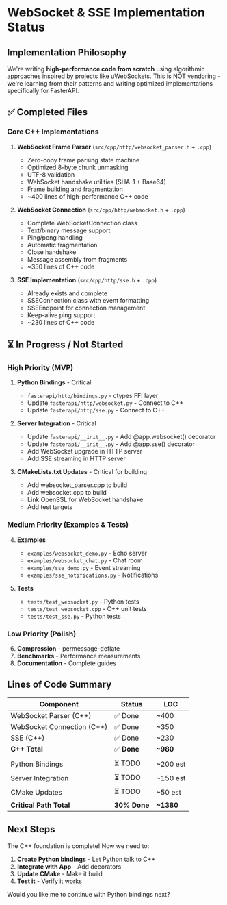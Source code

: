 # WebSocket & SSE Implementation Status

## Implementation Philosophy

We're writing **high-performance code from scratch** using algorithmic approaches inspired by projects like uWebSockets. This is NOT vendoring - we're learning from their patterns and writing optimized implementations specifically for FasterAPI.

## ✅ Completed Files

### Core C++ Implementations

1. **WebSocket Frame Parser** (`src/cpp/http/websocket_parser.h` + `.cpp`)
   - Zero-copy frame parsing state machine
   - Optimized 8-byte chunk unmasking
   - UTF-8 validation
   - WebSocket handshake utilities (SHA-1 + Base64)
   - Frame building and fragmentation
   - ~400 lines of high-performance C++ code

2. **WebSocket Connection** (`src/cpp/http/websocket.h` + `.cpp`)
   - Complete WebSocketConnection class
   - Text/binary message support
   - Ping/pong handling
   - Automatic fragmentation
   - Close handshake
   - Message assembly from fragments
   - ~350 lines of C++ code

3. **SSE Implementation** (`src/cpp/http/sse.h` + `.cpp`)
   - Already exists and complete
   - SSEConnection class with event formatting
   - SSEEndpoint for connection management
   - Keep-alive ping support
   - ~230 lines of C++ code

## ⏳ In Progress / Not Started

### High Priority (MVP)

1. **Python Bindings** - Critical
   - `fasterapi/http/bindings.py` - ctypes FFI layer
   - Update `fasterapi/http/websocket.py` - Connect to C++
   - Update `fasterapi/http/sse.py` - Connect to C++

2. **Server Integration** - Critical
   - Update `fasterapi/__init__.py` - Add @app.websocket() decorator
   - Update `fasterapi/__init__.py` - Add @app.sse() decorator
   - Add WebSocket upgrade in HTTP server
   - Add SSE streaming in HTTP server

3. **CMakeLists.txt Updates** - Critical for building
   - Add websocket_parser.cpp to build
   - Add websocket.cpp to build
   - Link OpenSSL for WebSocket handshake
   - Add test targets

### Medium Priority (Examples & Tests)

4. **Examples**
   - `examples/websocket_demo.py` - Echo server
   - `examples/websocket_chat.py` - Chat room
   - `examples/sse_demo.py` - Event streaming
   - `examples/sse_notifications.py` - Notifications

5. **Tests**
   - `tests/test_websocket.py` - Python tests
   - `tests/test_websocket.cpp` - C++ unit tests
   - `tests/test_sse.py` - Python tests

### Low Priority (Polish)

6. **Compression** - permessage-deflate
7. **Benchmarks** - Performance measurements
8. **Documentation** - Complete guides

## Lines of Code Summary

| Component | Status | LOC |
|-----------|--------|-----|
| WebSocket Parser (C++) | ✅ Done | ~400 |
| WebSocket Connection (C++) | ✅ Done | ~350 |
| SSE (C++) | ✅ Done | ~230 |
| **C++ Total** | ✅ **Done** | **~980** |
| | | |
| Python Bindings | ⏳ TODO | ~200 est |
| Server Integration | ⏳ TODO | ~150 est |
| CMake Updates | ⏳ TODO | ~50 est |
| **Critical Path Total** | **30% Done** | **~1380** |

## Next Steps

The C++ foundation is complete! Now we need to:

1. **Create Python bindings** - Let Python talk to C++
2. **Integrate with App** - Add decorators
3. **Update CMake** - Make it build
4. **Test it** - Verify it works

Would you like me to continue with Python bindings next?




